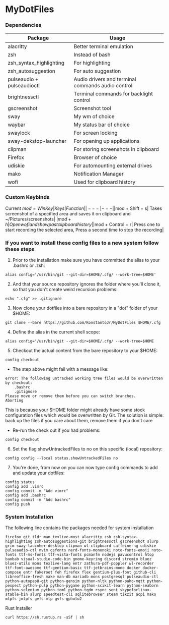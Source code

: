 # MyDotFiles
### Dependencies
| Package | Usage |
|---|---|
|alacritty| Better terminal emulation|
|zsh | Instead of bash|
|zsh_syntax_highlighting | For highlighting|
|zsh_autosuggestion| For auto suggestion|
|pulseaudio + pulseaudioctl| Audio drivers and terminal commands audio control|
|brightnessctl | Terminal commands for backlight control|
|gscreenshot | Screenshot tool |
| sway | My wm of choice|
|waybar | My status bar of choice|
|swaylock| For screen locking|
|sway-dekstop-launcher| For opening up applications|
|clipman| For storing screenshots in clipboard
|Firefox| Browser of choice|
|udiskie| For automounting external drives|
|mako| Notification Manager|
|wofi| Used for clipboard history|

### Custom Keybinds
Current $mod = WinKey
| Keys | Function |
|---|---|
|$mod + Shift + s| Takes screenshot of a specified area and saves it on clipboard and ~/Pictures/screenshots|
|$mod + h| Open wofi and show past clipboard history|
|$mod + Control + r| Press one to start recording the selected area, Press a second time to stop the recording|

### If you want to install these config files to a new system follow these steps

1. Prior to the installation make sure you have committed the alias to your .bashrc or .zsh:
```
alias config='/usr/bin/git --git-dir=$HOME/.cfg/ --work-tree=$HOME'
```
2. And that your source repository ignores the folder where you'll clone it, so that you don't create weird recursion problems:
```
echo ".cfg" >> .gitignore
```
3. Now clone your dotfiles into a bare repository in a "dot" folder of your $HOME:
```
git clone --bare https://github.com/KonstantoJr/MyDotFiles $HOME/.cfg
```
4. Define the alias in the current shell scope:
```
alias config='/usr/bin/git --git-dir=$HOME/.cfg/ --work-tree=$HOME
```
5. Checkout the actual content from the bare repository to your $HOME:
```
config checkout
```
- The step above might fail with a message like:
```
error: The following untracked working tree files would be overwritten by checkout:
    .bashrc
    .gitignore
Please move or remove them before you can switch branches.
Aborting
```
This is because your $HOME folder might already have some stock configuration files which would be overwritten by Git. 
The solution is simple: back up the files if you care about them, remove them if you don't care

- Re-run the check out if you had problems:
```
config checkout
```
6. Set the flag showUntrackedFiles to no on this specific (local) repository:
```
config config --local status.showUntrackedFiles no
```
7. You're done, from now on you can now type config commands to add and update your dotfiles:
```
config status
config add .vimrc
config commit -m "Add vimrc"
config add .bashrc
config commit -m "Add bashrc"
config push
```

### System Installation
The following line contains the packages needed for system installation
```
firefox git tldr man texlive-most alacritty zsh zsh-syntax-highlighting zsh-autosuggestions-git brightnessctl gscreenshot slurp grim sway-laucnher-desktop clipman wl-clipboard caffeine-ng udiskie pulseaudio-ctl nvim gsfonts nerd-fonts-mononoki noto-fonts-emoji noto-fonts ttf-ms-fonts ttf-vista-fonts pcmanfm nodejs pavucontrol htop baobab visual-studio-code-bin gnome-keyring discord stremio bluez bluez-utils mons texlive-lang entr zathura-pdf-poppler wl-recorder ttf-font-awesome ttf-gentium-basic ttf-jetbrains-mono docker docker-compose entr fakeroot feh firefox flex gentium-plus-font github-cli  libreoffice-fresh make man-db mariadb mons postgresql pulseaudio-ctl python-autopep8-git python-gensim python-nltk python-paho-mqtt python-pexpect python-pulp python-pygame python-scikit-learn python-seaborn python-selenium python-toml python-tqdm rsync sent skypeforlinux-stable-bin slurp speedtest-cli sqlitebrowser steam tikzit acpi mako mtpfs jmtpfs gvfs-mtp gvfs-gphoto2
```
Rust Installer
```
curl https://sh.rustup.rs -sSf | sh
```
